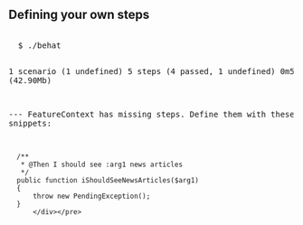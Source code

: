 <h2>Defining your own steps</h2>
          <pre><div class="hljs">
  $ ./behat

  1 scenario (1 undefined)
  5 steps (4 passed, 1 undefined)
  0m5.47s (42.90Mb)

  --- FeatureContext has missing steps. Define them with these snippets:

      /**
       * @Then I should see :arg1 news articles
       */
      public function iShouldSeeNewsArticles($arg1)
      {
          throw new PendingException();
      }
          </div></pre>
        